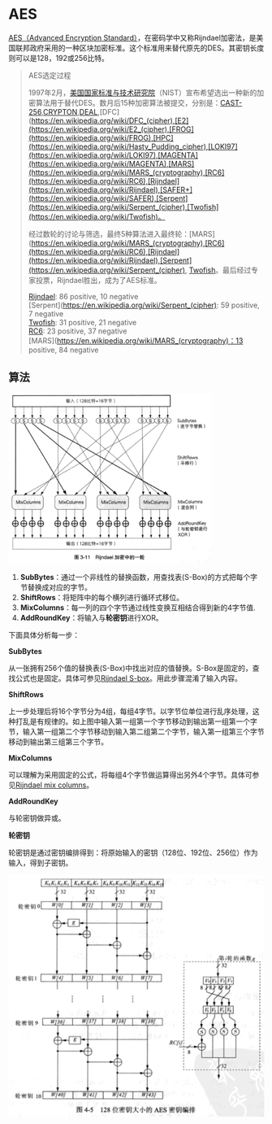 # AES

[AES（Advanced Encryption Standard）](https://zh.wikipedia.org/wiki/%E9%AB%98%E7%BA%A7%E5%8A%A0%E5%AF%86%E6%A0%87%E5%87%86)，在密码学中又称Rijndael加密法，是美国联邦政府采用的一种区块加密标准。这个标准用来替代原先的DES。其密钥长度则可以是128，192或256比特。

> AES选定过程
>
> 1997年2月，[美国国家标准与技术研究院](https://zh.wikipedia.org/wiki/%E7%BE%8E%E5%9B%BD%E5%9B%BD%E5%AE%B6%E6%A0%87%E5%87%86%E4%B8%8E%E6%8A%80%E6%9C%AF%E7%A0%94%E7%A9%B6%E9%99%A2)（NIST）宣布希望选出一种新的加密算法用于替代DES。数月后15种加密算法被提交，分别是：[CAST-256](https://en.wikipedia.org/wiki/CAST-256),[CRYPTON](https://en.wikipedia.org/wiki/CRYPTON),[DEAL](https://en.wikipedia.org/wiki/DEAL),[DFC](https://en.wikipedia.org/wiki/DFC_(cipher),[E2](https://en.wikipedia.org/wiki/E2_(cipher),[FROG](https://en.wikipedia.org/wiki/FROG),[HPC](https://en.wikipedia.org/wiki/Hasty_Pudding_cipher),[LOKI97](https://en.wikipedia.org/wiki/LOKI97),[MAGENTA](https://en.wikipedia.org/wiki/MAGENTA),[MARS](https://en.wikipedia.org/wiki/MARS_(cryptography),[RC6](https://en.wikipedia.org/wiki/RC6),[Rijndael](https://en.wikipedia.org/wiki/Rijndael),[SAFER+](https://en.wikipedia.org/wiki/SAFER),[Serpent](https://en.wikipedia.org/wiki/Serpent_(cipher),[Twofish](https://en.wikipedia.org/wiki/Twofish)。
>
> 经过数轮的讨论与筛选，最终5种算法进入最终轮：[MARS](https://en.wikipedia.org/wiki/MARS_(cryptography),[RC6](https://en.wikipedia.org/wiki/RC6),[Rijndael](https://en.wikipedia.org/wiki/Rijndael),[Serpent](https://en.wikipedia.org/wiki/Serpent_(cipher), [Twofish](https://en.wikipedia.org/wiki/Twofish)。最后经过专家投票，Rijndael胜出，成为了AES标准。
>
> [Rijndael](https://en.wikipedia.org/wiki/Rijndael): 86 positive, 10 negative  
> [Serpent](https://en.wikipedia.org/wiki/Serpent_(cipher): 59 positive, 7 negative  
> [Twofish](https://en.wikipedia.org/wiki/Twofish): 31 positive, 21 negative  
> [RC6](https://en.wikipedia.org/wiki/RC6): 23 positive, 37 negative  
> [MARS](https://en.wikipedia.org/wiki/MARS_(cryptography)：13 positive, 84 negative

## 算法

<img src="/assets/aes-round.png" width="400">

1. **SubBytes**：通过一个非线性的替换函数，用查找表(S-Box)的方式把每个字节替换成对应的字节。
2. **ShiftRows**：将矩阵中的每个横列进行循环式移位。
3. **MixColumns**：每一列的四个字节通过线性变换互相结合得到新的4字节值.
4. **AddRoundKey**：将输入与**轮密钥**进行XOR。

下面具体分析每一步：

**SubBytes**

从一张拥有256个值的替换表(S-Box)中找出对应的值替换。S-Box是固定的，查找公式也是固定。具体可参见[Rijndael S-box](https://en.wikipedia.org/wiki/Rijndael_S-box)。用此步骤混淆了输入内容。

**ShiftRows**

上一步处理后将16个字节分为4组，每组4字节。以字节位单位进行乱序处理，这种打乱是有规律的。如上图中输入第一组第一个字节移动到输出第一组第一个字节，输入第一组第二个字节移动到输入第二组第二个字节，输入第一组第三个字节移动到输出第三组第三个字节。

**MixColumns**

可以理解为采用固定的公式，将每组4个字节做运算得出另外4个字节。具体可参见[Rijndael mix columns](https://en.wikipedia.org/wiki/Rijndael_mix_columns)。

**AddRoundKey**

与轮密钥做异或。

**轮密钥**

轮密钥是通过密钥编排得到：将原始输入的密钥（128位、192位、256位）作为输入，得到子密钥。

<img src="/assets/aes-128-key-schedule.png" width="600">



